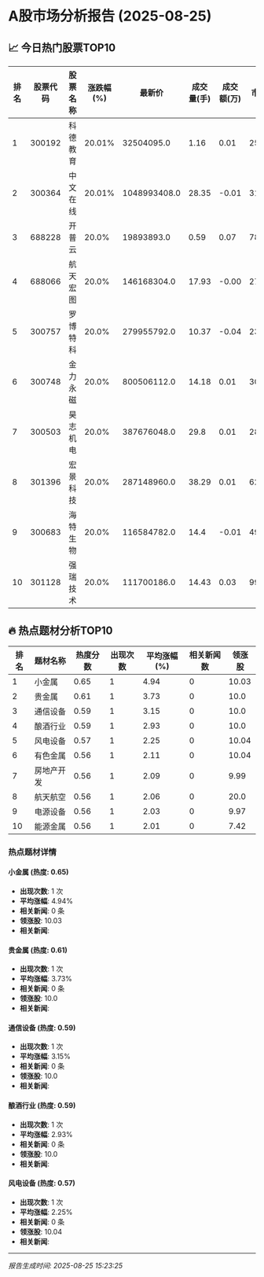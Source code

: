# A股市场分析报告 (2025-08-25)

## 📈 今日热门股票TOP10

| 排名 | 股票代码 | 股票名称 | 涨跌幅(%) | 最新价 | 成交量(手) | 成交额(万) | 市盈率 | 市值(亿) |
|------|----------|----------|-----------|--------|------------|------------|--------|----------|
| 1 | 300192 | 科德教育 | 20.01% | 32504095.0 | 1.16 | 0.01 | 25.91 | -0.00 |
| 2 | 300364 | 中文在线 | 20.01% | 1048993408.0 | 28.35 | -0.01 | 31.01 | -0.00 |
| 3 | 688228 | 开普云 | 20.0% | 19893893.0 | 0.59 | 0.07 | 78.96 | 0.00 |
| 4 | 688066 | 航天宏图 | 20.0% | 146168304.0 | 17.93 | -0.00 | 27.1 | 0.00 |
| 5 | 300757 | 罗博特科 | 20.0% | 279955792.0 | 10.37 | -0.04 | 232.26 | -0.00 |
| 6 | 300748 | 金力永磁 | 20.0% | 800506112.0 | 14.18 | 0.01 | 30.68 | 0.00 |
| 7 | 300503 | 昊志机电 | 20.0% | 387676048.0 | 29.8 | 0.01 | 28.4 | 0.00 |
| 8 | 301396 | 宏景科技 | 20.0% | 287148960.0 | 38.29 | 0.01 | 62.2 | 0.00 |
| 9 | 300683 | 海特生物 | 20.0% | 116584782.0 | 14.4 | -0.01 | 49.12 | 0.00 |
| 10 | 301128 | 强瑞技术 | 20.0% | 111700186.0 | 14.43 | 0.03 | 99.0 | 0.00 |

## 🔥 热点题材分析TOP10

| 排名 | 题材名称 | 热度分数 | 出现次数 | 平均涨幅(%) | 相关新闻数 | 领涨股 |
|------|----------|----------|----------|-------------|------------|--------|
| 1 | 小金属 | 0.65 | 1 | 4.94 | 0 | 10.03 |
| 2 | 贵金属 | 0.61 | 1 | 3.73 | 0 | 10.0 |
| 3 | 通信设备 | 0.59 | 1 | 3.15 | 0 | 10.0 |
| 4 | 酿酒行业 | 0.59 | 1 | 2.93 | 0 | 10.0 |
| 5 | 风电设备 | 0.57 | 1 | 2.25 | 0 | 10.04 |
| 6 | 有色金属 | 0.56 | 1 | 2.11 | 0 | 10.04 |
| 7 | 房地产开发 | 0.56 | 1 | 2.09 | 0 | 9.99 |
| 8 | 航天航空 | 0.56 | 1 | 2.06 | 0 | 20.0 |
| 9 | 电源设备 | 0.56 | 1 | 2.03 | 0 | 9.97 |
| 10 | 能源金属 | 0.56 | 1 | 2.01 | 0 | 7.42 |

### 热点题材详情


#### 小金属 (热度: 0.65)
- **出现次数**: 1 次
- **平均涨幅**: 4.94%
- **相关新闻**: 0 条
- **领涨股**: 10.03
- **相关新闻**:

#### 贵金属 (热度: 0.61)
- **出现次数**: 1 次
- **平均涨幅**: 3.73%
- **相关新闻**: 0 条
- **领涨股**: 10.0
- **相关新闻**:

#### 通信设备 (热度: 0.59)
- **出现次数**: 1 次
- **平均涨幅**: 3.15%
- **相关新闻**: 0 条
- **领涨股**: 10.0
- **相关新闻**:

#### 酿酒行业 (热度: 0.59)
- **出现次数**: 1 次
- **平均涨幅**: 2.93%
- **相关新闻**: 0 条
- **领涨股**: 10.0
- **相关新闻**:

#### 风电设备 (热度: 0.57)
- **出现次数**: 1 次
- **平均涨幅**: 2.25%
- **相关新闻**: 0 条
- **领涨股**: 10.04
- **相关新闻**:

---
*报告生成时间: 2025-08-25 15:23:25*
